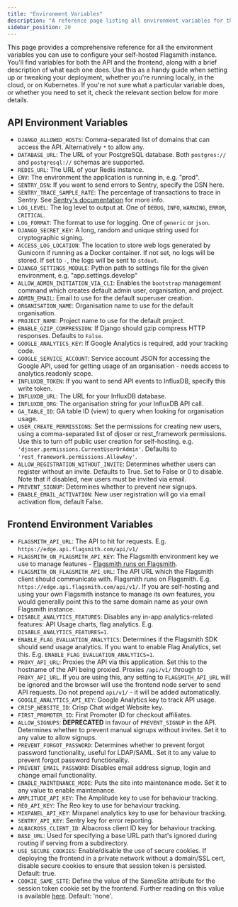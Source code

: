 ```yaml
---
title: "Environment Variables"
description: "A reference page listing all environment variables for the API and Frontend."
sidebar_position: 20
---
```


This page provides a comprehensive reference for all the environment variables you can use to configure your self-hosted Flagsmith instance. You'll find variables for both the API and the frontend, along with a brief description of what each one does. Use this as a handy guide when setting up or tweaking your deployment, whether you're running locally, in the cloud, or on Kubernetes. If you're not sure what a particular variable does, or whether you need to set it, check the relevant section below for more details.

## API Environment Variables

- `DJANGO_ALLOWED_HOSTS`: Comma-separated list of domains that can access the API. Alternatively `*` to allow any.
- `DATABASE_URL`: The URL of your PostgreSQL database. Both `postgres://` and `postgresql://` schemas are supported.
- `REDIS_URL`: The URL of your Redis instance.
- `ENV`: The environment the application is running in, e.g. "prod".
- `SENTRY_DSN`: If you want to send errors to Sentry, specify the DSN here.
- `SENTRY_TRACE_SAMPLE_RATE`: The percentage of transactions to trace in Sentry. See [Sentry's documentation](https://docs.sentry.io/platforms/python/performance/instrumentation/django/#configure) for more info.
- `LOG_LEVEL`: The log level to output at. One of `DEBUG`, `INFO`, `WARNING`, `ERROR`, `CRITICAL`.
- `LOG_FORMAT`: The format to use for logging. One of `generic` or `json`.
- `DJANGO_SECRET_KEY`: A long, random and unique string used for cryptographic signing.
- `ACCESS_LOG_LOCATION`: The location to store web logs generated by Gunicorn if running as a Docker container. If not set, no logs will be stored. If set to `-`, the logs will be sent to `stdout`.
- `DJANGO_SETTINGS_MODULE`: Python path to settings file for the given environment, e.g. "app.settings.develop"
- `ALLOW_ADMIN_INITIATION_VIA_CLI`: Enables the `bootstrap` management command which creates default admin user, organisation, and project.
- `ADMIN_EMAIL`: Email to use for the default superuser creation.
- `ORGANISATION_NAME`: Organisation name to use for the default organisation.
- `PROJECT_NAME`: Project name to use for the default project.
- `ENABLE_GZIP_COMPRESSION`: If Django should gzip compress HTTP responses. Defaults to `False`.
- `GOOGLE_ANALYTICS_KEY`: If Google Analytics is required, add your tracking code.
- `GOOGLE_SERVICE_ACCOUNT`: Service account JSON for accessing the Google API, used for getting usage of an organisation - needs access to analytics.readonly scope.
- `INFLUXDB_TOKEN`: If you want to send API events to InfluxDB, specify this write token.
- `INFLUXDB_URL`: The URL for your InfluxDB database.
- `INFLUXDB_ORG`: The organisation string for your InfluxDB API call.
- `GA_TABLE_ID`: GA table ID (view) to query when looking for organisation usage.
- `USER_CREATE_PERMISSIONS`: Set the permissions for creating new users, using a comma-separated list of djoser or rest_framework permissions. Use this to turn off public user creation for self-hosting. e.g. `'djoser.permissions.CurrentUserOrAdmin'`. Defaults to `'rest_framework.permissions.AllowAny'`.
- `ALLOW_REGISTRATION_WITHOUT_INVITE`: Determines whether users can register without an invite. Defaults to True. Set to False or 0 to disable. Note that if disabled, new users must be invited via email.
- `PREVENT_SIGNUP`: Determines whether to prevent new signups.
- `ENABLE_EMAIL_ACTIVATION`: New user registration will go via email activation flow, default False.

## Frontend Environment Variables

- `FLAGSMITH_API_URL`: The API to hit for requests. E.g. `https://edge.api.flagsmith.com/api/v1/`
- `FLAGSMITH_ON_FLAGSMITH_API_KEY`: The Flagsmith environment key we use to manage features - [Flagsmith runs on Flagsmith](/deployment#running-flagsmith-on-flagsmith).
- `FLAGSMITH_ON_FLAGSMITH_API_URL`: The API URL which the Flagsmith client should communicate with. Flagsmith runs on Flagsmith. E.g. `https://edge.api.flagsmith.com/api/v1/`. If you are self-hosting and using your own Flagsmith instance to manage its own features, you would generally point this to the same domain name as your own Flagsmith instance.
- `DISABLE_ANALYTICS_FEATURES`: Disables any in-app analytics-related features: API Usage charts, flag analytics. E.g. `DISABLE_ANALYTICS_FEATURES=1`.
- `ENABLE_FLAG_EVALUATION_ANALYTICS`: Determines if the Flagsmith SDK should send usage analytics. If you want to enable Flag Analytics, set this. E.g. `ENABLE_FLAG_EVALUATION_ANALYTICS=1`.
- `PROXY_API_URL`: Proxies the API via this application. Set this to the hostname of the API being proxied. Proxies `/api/v1/` through to `PROXY_API_URL`. If you are using this, any setting to `FLAGSMITH_API_URL` will be ignored and the browser will use the frontend node server to send API requests. Do not prepend `api/v1/` - it will be added automatically.
- `GOOGLE_ANALYTICS_API_KEY`: Google Analytics key to track API usage.
- `CRISP_WEBSITE_ID`: Crisp Chat widget Website key.
- `FIRST_PROMOTER_ID`: First Promoter ID for checkout affiliates.
- `ALLOW_SIGNUPS`: **DEPRECATED** in favour of `PREVENT_SIGNUP` in the API. Determines whether to prevent manual signups without invites. Set it to any value to allow signups.
- `PREVENT_FORGOT_PASSWORD`: Determines whether to prevent forgot password functionality, useful for LDAP/SAML. Set it to any value to prevent forgot password functionality.
- `PREVENT_EMAIL_PASSWORD`: Disables email address signup, login and change email functionality.
- `ENABLE_MAINTENANCE_MODE`: Puts the site into maintenance mode. Set it to any value to enable maintenance.
- `AMPLITUDE_API_KEY`: The Amplitude key to use for behaviour tracking.
- `REO_API_KEY`: The Reo key to use for behaviour tracking.
- `MIXPANEL_API_KEY`: Mixpanel analytics key to use for behaviour tracking.
- `SENTRY_API_KEY`: Sentry key for error reporting.
- `ALBACROSS_CLIENT_ID`: Albacross client ID key for behaviour tracking.
- `BASE_URL`: Used for specifying a base URL path that's ignored during routing if serving from a subdirectory.
- `USE_SECURE_COOKIES`: Enable/disable the use of secure cookies. If deploying the frontend in a private network without a domain/SSL cert, disable secure cookies to ensure that session token is persisted. Default: true.
- `COOKIE_SAME_SITE`: Define the value of the SameSite attribute for the session token cookie set by the frontend. Further reading on this value is available [here](https://web.dev/articles/samesite-cookies-explained). Default: 'none'. 